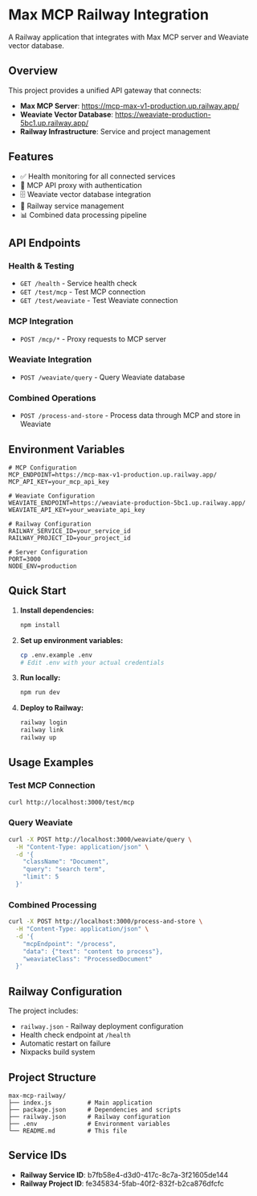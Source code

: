 # Max MCP Railway Integration

A Railway application that integrates with Max MCP server and Weaviate vector database.

## Overview

This project provides a unified API gateway that connects:
- **Max MCP Server**: https://mcp-max-v1-production.up.railway.app/
- **Weaviate Vector Database**: https://weaviate-production-5bc1.up.railway.app/
- **Railway Infrastructure**: Service and project management

## Features

- ✅ Health monitoring for all connected services
- 🔗 MCP API proxy with authentication
- 🗄️ Weaviate vector database integration
- 🚂 Railway service management
- 📊 Combined data processing pipeline

## API Endpoints

### Health & Testing
- `GET /health` - Service health check
- `GET /test/mcp` - Test MCP connection
- `GET /test/weaviate` - Test Weaviate connection

### MCP Integration
- `POST /mcp/*` - Proxy requests to MCP server

### Weaviate Integration
- `POST /weaviate/query` - Query Weaviate database

### Combined Operations
- `POST /process-and-store` - Process data through MCP and store in Weaviate

## Environment Variables

```env
# MCP Configuration
MCP_ENDPOINT=https://mcp-max-v1-production.up.railway.app/
MCP_API_KEY=your_mcp_api_key

# Weaviate Configuration
WEAVIATE_ENDPOINT=https://weaviate-production-5bc1.up.railway.app/
WEAVIATE_API_KEY=your_weaviate_api_key

# Railway Configuration
RAILWAY_SERVICE_ID=your_service_id
RAILWAY_PROJECT_ID=your_project_id

# Server Configuration
PORT=3000
NODE_ENV=production
```

## Quick Start

1. **Install dependencies:**
   ```bash
   npm install
   ```

2. **Set up environment variables:**
   ```bash
   cp .env.example .env
   # Edit .env with your actual credentials
   ```

3. **Run locally:**
   ```bash
   npm run dev
   ```

4. **Deploy to Railway:**
   ```bash
   railway login
   railway link
   railway up
   ```

## Usage Examples

### Test MCP Connection
```bash
curl http://localhost:3000/test/mcp
```

### Query Weaviate
```bash
curl -X POST http://localhost:3000/weaviate/query \
  -H "Content-Type: application/json" \
  -d '{
    "className": "Document",
    "query": "search term",
    "limit": 5
  }'
```

### Combined Processing
```bash
curl -X POST http://localhost:3000/process-and-store \
  -H "Content-Type: application/json" \
  -d '{
    "mcpEndpoint": "/process",
    "data": {"text": "content to process"},
    "weaviateClass": "ProcessedDocument"
  }'
```

## Railway Configuration

The project includes:
- `railway.json` - Railway deployment configuration
- Health check endpoint at `/health`
- Automatic restart on failure
- Nixpacks build system

## Project Structure

```
max-mcp-railway/
├── index.js          # Main application
├── package.json      # Dependencies and scripts
├── railway.json      # Railway configuration
├── .env              # Environment variables
└── README.md         # This file
```

## Service IDs

- **Railway Service ID**: b7fb58e4-d3d0-417c-8c7a-3f21605de144
- **Railway Project ID**: fe345834-5fab-40f2-832f-b2ca876dfcfc
